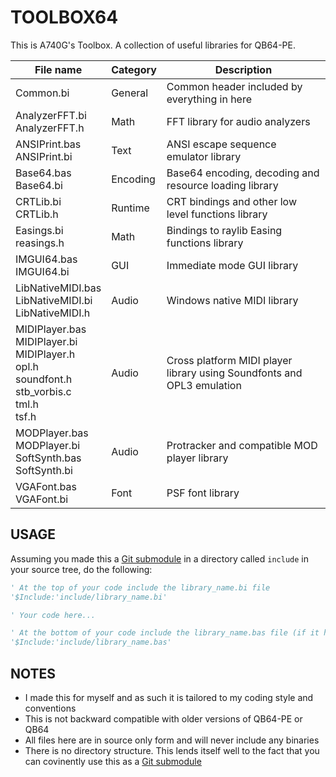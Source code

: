 # TOOLBOX64

This is A740G's Toolbox. A collection of useful libraries for QB64-PE.

| File name | Category | Description |
|-----------|----------|-------------|
| Common.bi | General | Common header included by everything in here |
| AnalyzerFFT.bi<br>AnalyzerFFT.h | Math | FFT library for audio analyzers |
| ANSIPrint.bas<br>ANSIPrint.bi | Text | ANSI escape sequence emulator library |
| Base64.bas<br>Base64.bi | Encoding | Base64 encoding, decoding and resource loading library |
| CRTLib.bi<br>CRTLib.h | Runtime | CRT bindings and other low level functions library |
| Easings.bi<br>reasings.h | Math | Bindings to raylib Easing functions library |
| IMGUI64.bas<br>IMGUI64.bi | GUI | Immediate mode GUI library |
| LibNativeMIDI.bas<br>LibNativeMIDI.bi<br>LibNativeMIDI.h | Audio | Windows native MIDI library |
| MIDIPlayer.bas<br>MIDIPlayer.bi<br>MIDIPlayer.h<br>opl.h<br>soundfont.h<br>stb_vorbis.c<br>tml.h<br>tsf.h | Audio | Cross platform MIDI player library using Soundfonts and OPL3 emulation |
| MODPlayer.bas<br>MODPlayer.bi<br>SoftSynth.bas<br>SoftSynth.bi | Audio | Protracker and compatible MOD player library |
| VGAFont.bas<br>VGAFont.bi | Font| PSF font library |

## USAGE

Assuming you made this a [Git submodule](https://git-scm.com/book/en/v2/Git-Tools-Submodules) in a directory called `include` in your source tree, do the following:

```vb
' At the top of your code include the library_name.bi file
'$Include:'include/library_name.bi'

' Your code here...

' At the bottom of your code include the library_name.bas file (if it has one)
'$Include:'include/library_name.bas'
```

## NOTES

- I made this for myself and as such it is tailored to my coding style and conventions
- This is not backward compatible with older versions of QB64-PE or QB64
- All files here are in source only form and will never include any binaries
- There is no directory structure. This lends itself well to the fact that you can covinently use this as a [Git submodule](https://git-scm.com/book/en/v2/Git-Tools-Submodules)
